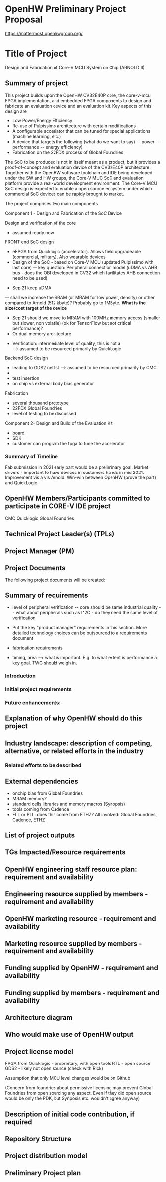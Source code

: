 # OpenHW Preliminary Project Proposal
https://mattermost.openhwgroup.org/

# Title of Project

Design and Fabrication of Core-V MCU System on Chip (ARNOLD II)
 


## Summary of project

This project builds upon the OpenHW CV32E40P core, the core-v-mcu FPGA implementation, and embedded FPGA components to design and fabricate an evaluation device and an evaluation kit.
Key aspects of this design are 
- Low Power/Energy Efficiency
- Re-use of Pulpissimo architecture with certain modifications
- A configurable accerlator that can be tuned for special applications (machine learning, etc.)
- A device that targets the following (what do we want to say)
-- power
-- performance
-- energy efficiency)
- Fabrication on the 22FDX process of Global Foundries

The SoC to be produced is not in itself meant as a product, but it provides a proof-of-concept and evaluation device of the CV32E40P architecture. 
Together with the OpenHW software toolchain and IDE being developed under the SW and HW groups, the Core-V MUC SoC and evaluation platform provide a real-world development environment.
The Core-V MCU SoC design is expected to enable a open source ecoystem under which commercial SoC devices can be rapidy brought to market. 


The project comprises two main components

Component 1 - Design and Fabrication of the SoC Device

Design and verification of the core 
- assumed ready now

FRONT end SoC design
- eFPGA from Quicklogic (accelerator). Allows field upgradeable (commercial, military). Also wearable devices
- Design of the SoC - based on Core-V MCU (updated Pulpissimo with last core) 
-- key question: Peripheral connection model (uDMA vs AHB bus - does the OBI developed in CV32 which facilitates AHB connection need to be used)
* Sep 21 keep uDMA

-- shall we increase the SRAM (or MRAM for low power, density) or other compared to Arnold (512 kbyte)? Probably go to 1MByte. **What is the size/cost target of the device**
* Sep 21 should we move to MRAM with 100MHz memory access (smaller but slower, non volatile) (ok for TensorFlow but not critical performance)?
* Or dual memory architecture
- Verification: intermediate level of quality, this is not a  
--> assumed to be resourced primarily by QuickLogic

Backend SoC design
- leading to GDS2 netlist
--> assumed to be resourced primarily by CMC
- 
- test insertion
- on chip vs external body bias generator

Fabrication
- several thousand prototype
- 22FDX Global Foundries
- level of testing to be discussed


Component 2- Design and Build of the Evaluation Kit
- board 
- SDK
- customer can program the fpga to tune the accelerator



### Summary of Timeline

Fab submission in 2021 early part would be a preliminary goal. Market drivers - important to have devices in customers hands in mid 2021. Improvement vis a vis Arnold. Win-win between OpenHW (prove the part) and QuickLogic


## OpenHW Members/Participants committed to participate in CORE-V IDE project

CMC
Quicklogic
Global Foundries

## Technical Project Leader(s) (TPLs)

## Project Manager (PM)

## Project Documents
The following project documents will be created:



## Summary of requirements

* level of peripheral verification
-- core should be same industrial quality
-- what about peripherals such as I^2C - do they need the same level of verification


* Put the key "product manager" requirements in this section. More detailed technology choices can be outsourced to a requirements document

* fabrication requirements
- timing, area --> what is important. E.g. to what extent is performance a key goal. TWG should weigh in.

### Introduction

### Initial project requirements 

### Future enhancements:


## Explanation of why OpenHW should do this project

## Industry landscape: description of competing, alternative, or related efforts in the industry

### Related efforts to be described

## External dependencies
- onchip bias from Global Foundries
- MRAM memory? 
- standard cells libraries and memory macros (Synopsis)
- tools coming from Cadence
- FLL or PLL: does this come from ETHZ? All involved: Global Foundries, Cadence, ETHZ

## List of project outputs

## TGs Impacted/Resource requirements

## OpenHW engineering staff resource plan: requirement and availability

## Engineering resource supplied by members - requirement and availability

## OpenHW marketing resource - requirement and availability

## Marketing resource supplied by members - requirement and availability

## Funding supplied by OpenHW - requirement and availability 

## Funding supplied by members - requirement and availability

## Architecture diagram

## Who would make use of OpenHW output

## Project license model

FPGA from Quicklogic - proprietary, with open tools
RTL - open source
GDS2 - likely not open source (check with Rick)

Assumption that only MCU level changes would be on Github

(Concern from foundries about permissive licensing may prevent Global Foundries from open sourcing any aspect.
Even if they did open source would be only the PDK, but Synposis etc. wouldn't agree anyway)



## Description of initial code contribution, if required

## Repository Structure

## Project distribution model

## Preliminary Project plan


